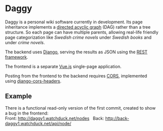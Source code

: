 # Daggy

Daggy is a personal wiki software currently in development.
Its page inheritance implements a
[directed acyclic graph](https://en.wikipedia.org/wiki/Directed_acyclic_graph) (DAG)
rather than a tree structure. So each page can have multiple parents,
allowing real-life friendly page categorization like
_Swedish crime novels_ under _Swedish books_ and under _crime novels_.

The backend uses [Django](https://en.wikipedia.org/wiki/Django_%28web_framework%29),
serving the results as JSON using the [REST framework](http://www.django-rest-framework.org/).

The frontend is a separate [Vue.js](https://en.wikipedia.org/wiki/Vue.js) single-page application.

Posting from the frontend to the backend requires
[CORS](https://en.wikipedia.org/wiki/Cross-origin_resource_sharing),
implemented using
[django-cors-headers](https://github.com/ottoyiu/django-cors-headers).

## Example

There is a functional read-only version of the first commit, created to show a bug in the frontend:<br>
Front: http://daggy1.watchduck.net/nodes &nbsp;
Back: http://back-daggy1.watchduck.net/api/node/